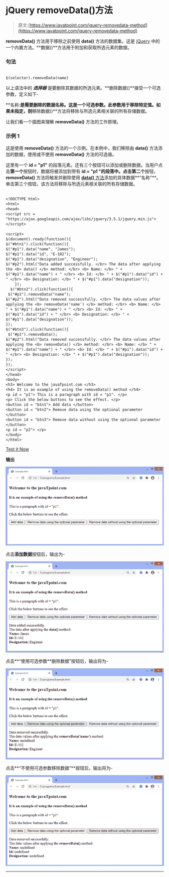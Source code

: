 # jQuery removeData()方法

> 原文:[https://www.javatpoint.com/jquery-removedata-method](https://www.javatpoint.com/jquery-removedata-method)

**removeData()** 方法用于移除之前使用 **data()** 方法的数据集。这是 [jQuery](https://www.javatpoint.com/jquery-tutorial) 中的一个内置方法。**数据()**方法用于附加和获取所选元素的数据。

### 句法

```

$(selector).removeData(name)

```

以上语法中的 ***选择器*** 是要删除其数据的所选元素。**删除数据()**接受一个可选参数，定义如下-

**名称:**是需要删除的数据名称。这是一个可选参数。此参数用于移除特定值。如果未指定，则**移除数据()**方法将移除与所选元素相关联的所有存储数据。

让我们看一个插图来理解 **removeData()** 方法的工作原理。

### 示例 1

这是使用 **removeData()** 方法的一个示例。在本例中，我们移除由 **data()** 方法添加的数据，使用或不使用 **removeData()** 方法的可选值。

这里有一个 **id = "p1"** 的段落元素。还有三个按钮可以添加或删除数据。当用户点击**第一个**按钮时，数据将被添加到带有 **id = "p1 "的段落中。**点击**第二个**按钮， **removeData()** 方法将触发并删除使用 [**data()** 方法](https://www.javatpoint.com/jquery-data-method)添加的具体数据**“名称”**。单击第三个按钮，该方法将移除与所选元素相关联的所有存储数据。

```

<!DOCTYPE html>
<html>
<head>
<script src = "https://ajax.googleapis.com/ajax/libs/jquery/3.5.1/jquery.min.js"> </script>

<script>
$(document).ready(function(){
$("#btn1").click(function(){
$("#p1").data("name", "James"); 
$("#p1").data("id", "E-102"); 
$("#p1").data("designation", "Engineer"); 
$("#p2").html("Data added successfully. </br> The data after applying the <b> data() </b> method: </br> <b> Name: </b> " + $("#p1").data("name") + " </br> <b> Id: </b> " + $("#p1").data("id") + " </br> <b> Designation: </b> " + $("#p1").data("designation")); 
	});
  $("#btn2").click(function(){
 $("#p1").removeData("name"); 
$("#p2").html("Data removed successfully. </br> The data values after applying the <b> removeData('name') </b> method: </br> <b> Name: </b> " + $("#p1").data("name") + " </br> <b> Id: </b> " + $("#p1").data("id") + " </br> <b> Designation: </b> " + $("#p1").data("designation"));  
});
$("#btn3").click(function(){
 $("#p1").removeData(); 
$("#p2").html("Data removed successfully. </br> The data values after applying the <b> removeData() </b> method: </br> <b> Name: </b> " + $("#p1").data("name") + " </br> <b> Id: </b> " + $("#p1").data("id") + " </br> <b> Designation: </b> " + $("#p1").data("designation"));   
});
});
</script>
</head>
<body>
<h3> Welcome to the javaTpoint.com </h3>
<h4> It is an example of using the removeData() method </h4>
<p id = "p1"> This is a paragraph with id = "p1". </p>
<p> Click the below buttons to see the effect. </p>
<button id = "btn1"> Add data </button>
<button id = "btn2"> Remove data using the optional parameter </button>
<button id = "btn3"> Remove data without using the optional parameter </button>
<p id = "p2"> </p>
</body>
</html>

```

[Test it Now](https://www.javatpoint.com/oprweb/test.jsp?filename=jquery-removedata-method1)

**输出**

![jQuery removeData() method](img/a471ed97e41fc258eb41fec9823f5ed8.png)

点击**添加数据**按钮后，输出为-

![jQuery removeData() method](img/33065e3c9bafc82ed15f6c7926da3129.png)

点击**“使用可选参数**删除数据”按钮后，输出将为-

![jQuery removeData() method](img/493f44d44fcfe38195922628a60833e8.png)

点击**“不使用可选参数移除数据”**按钮后，输出将为-

![jQuery removeData() method](img/a414429733874a09828b9e9a225ccb28.png)

* * *